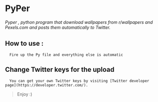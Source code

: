 # PyPer
###### Pyper , python program that download wallpapers from r/wallpapers and Pexels.com and posts them automatically to Twitter.<br>

## How to use : 
```
  Fire up the Py file and everything else is automatic
```
## Change Twitter keys for the upload
```
  You can get your own Twitter keys by visiting [Twitter developer page](https://developer.twitter.com/).
```
> Enjoy :) 
